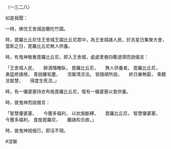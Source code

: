 （一三二八）

如是我聞：

一時，佛住王舍城迦蘭陀竹園。

時，毘羅比丘尼住王舍城王園比丘尼眾中，為王舍城諸人民，於吉星日集聚大會，當斯之日，毘羅比丘尼無人供養。

時，有鬼神敬重毘羅比丘尼，即入王舍城，處處里巷四衢道頭而說偈言：

「王舍城人民，　　醉酒惛睡臥，
毘羅比丘尼，　　無人供養者。
毘羅比丘尼，　　勇猛修諸根，
善說離垢塵，　　涅槃清涼法。
皆隨順所說，　　終日樂無厭，
乘聽法智慧，　　得度生死流。」

時，有一優婆塞持衣布施毘羅比丘尼，復有一優婆塞以食供養。

時，彼鬼神而說偈言：

「智慧優婆塞，　　今獲多福利，
以衣施斷縛，　　毘羅比丘尼。
智慧優婆塞，　　今獲多福利，
食施毘羅尼，　　離諸和合故。」

時，彼鬼神說偈已，即沒不現。





#涅槃
